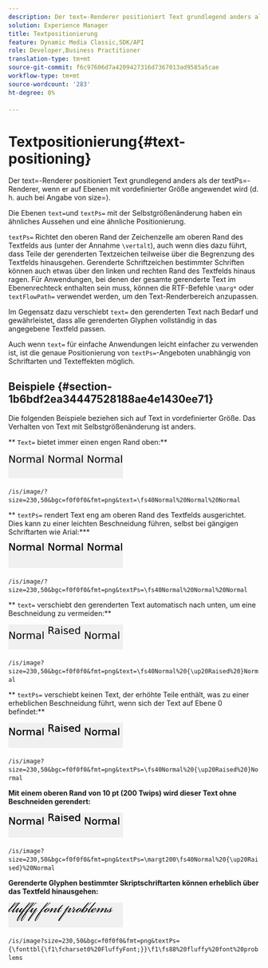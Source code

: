 ```yaml
---
description: Der text=-Renderer positioniert Text grundlegend anders als der textPs=-Renderer, wenn er auf Ebenen mit vordefinierter Größe angewendet wird (d. h. auch bei Angabe von size=).
solution: Experience Manager
title: Textpositionierung
feature: Dynamic Media Classic,SDK/API
role: Developer,Business Practitioner
translation-type: tm+mt
source-git-commit: f6c97606d7a4209427316d7367013ad9585a5cae
workflow-type: tm+mt
source-wordcount: '283'
ht-degree: 0%

---
```



# Textpositionierung{#text-positioning}

Der text=-Renderer positioniert Text grundlegend anders als der textPs=-Renderer, wenn er auf Ebenen mit vordefinierter Größe angewendet wird (d. h. auch bei Angabe von size=).

Die Ebenen `text=`und `textPs=` mit der Selbstgrößenänderung haben ein ähnliches Aussehen und eine ähnliche Positionierung.

`textPs=` Richtet den oberen Rand der Zeichenzelle am oberen Rand des Textfelds aus (unter der Annahme  `\vertalt`), auch wenn dies dazu führt, dass Teile der gerenderten Textzeichen teilweise über die Begrenzung des Textfelds hinausgehen. Gerenderte Schriftzeichen bestimmter Schriften können auch etwas über den linken und rechten Rand des Textfelds hinaus ragen. Für Anwendungen, bei denen der gesamte gerenderte Text im Ebenenrechteck enthalten sein muss, können die RTF-Befehle `\marg*` oder `textFlowPath=` verwendet werden, um den Text-Renderbereich anzupassen.

Im Gegensatz dazu verschiebt `text=` den gerenderten Text nach Bedarf und gewährleistet, dass alle gerenderten Glyphen vollständig in das angegebene Textfeld passen.

Auch wenn `text=` für einfache Anwendungen leicht einfacher zu verwenden ist, ist die genaue Positionierung von `textPs=`-Angeboten unabhängig von Schriftarten und Texteffekten möglich.

## Beispiele {#section-1b6bdf2ea34447528188ae4e1430ee71}

Die folgenden Beispiele beziehen sich auf Text in vordefinierter Größe. Das Verhalten von Text mit Selbstgrößenänderung ist anders.

** `Text=` bietet immer einen engen Rand oben:**

![](assets/tp01.png)

`/is/image/?size=230,50&bgc=f0f0f0&fmt=png&text=\fs40Normal%20Normal%20Normal`

** `textPs=` rendert Text eng am oberen Rand des Textfelds ausgerichtet. Dies kann zu einer leichten Beschneidung führen, selbst bei gängigen Schriftarten wie Arial:***

![](assets/tp02.png)

`/is/image/?size=230,50&bgc=f0f0f0&fmt=png&textPs=\fs40Normal%20Normal%20Normal`

** `text=` verschiebt den gerenderten Text automatisch nach unten, um eine Beschneidung zu vermeiden:**

![](assets/tp03.png)

`/is/image?size=230,50&bgc=f0f0f0&fmt=png&text=\fs40Normal%20{\up20Raised%20}Normal`

** `textPs=` verschiebt keinen Text, der erhöhte Teile enthält, was zu einer erheblichen Beschneidung führt, wenn sich der Text auf Ebene 0 befindet:**

![](assets/tp04.png)

`/is/image?size=230,50&bgc=f0f0f0&fmt=png&textPs=\fs40Normal%20{\up20Raised%20}Normal`

**Mit einem oberen Rand von 10 pt (200 Twips) wird dieser Text ohne Beschneiden gerendert:**

![](assets/tp05.png)

`/is/image?size=230,50&bgc=f0f0f0&fmt=png&textPs=\margt200\fs40Normal%20{\up20Raised}%20Normal`

**Gerenderte Glyphen bestimmter Skriptschriftarten können erheblich über das Textfeld hinausgehen:**

![](assets/tp06.png)

`/is/image?size=230,50&bgc=f0f0f0&fmt=png&textPs={\fonttbl{\f1\fcharset0%20FluffyFont;}}\f1\fs88%20fluffy%20font%20problems`
